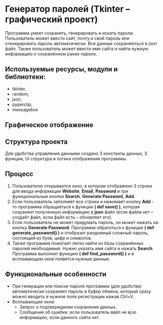 # Генератор паролей  (Tkinter – графический проект)
Программа умеет сохранять, генерировать и искать пароли.
Пользователь может ввести сайт, почту и свой пароль или сгенерировать пароль автоматически.
Все данные сохраняються в json файл. Также пользователь может ввести имя сайта и найти нужную информацию о сохранённом ранее пароле.
## Используемые ресурсы,  модули и библиотеки:  
-	tkinter, 
-	random, 
-	json,
-	pyperclip, 
-	messagebox
## Графическое отображение 
## Структура проекта
Для удобства управления данными создано 3 константы данных, 3 функции, Ui структура и логика отображения программы.
## Процесс 
1.	Пользователю открывается окно, в котором отображено 3 строки для ввода информации **Website**, **Email**, **Password** и три функциональные кнопки **Search**, **Generate Password**, **Add**.
2.	Если пользователь заполняет все строки и нажимает кнопку **Add** - то программа обращаеться к функции **( def  save() )**, которая сохраняет полученную информацию в **json** файл (если файла нет – создаёт файл, если файл есть – обновляет его).
3.	Если пользователь не может придумать пароль, он может нажать на кнопку **Generate Password**. Программа обратиться к функции **( def  generate_password() )**  и отобразит рандомный сложный пароль,  состоящий из букв, цифр и символов.
4.	Также программа помогает легко найти из базы сохранённых паролей необходимый. Нужно указать имя сайта и нажать **Search**. Программа выполнит функцию **( def find_password() )** и в всплывающем окне появятся нужные данные.
## Функциональные особенности
+ При генерации или поиске пароля программа (для удобства) автоматически сохраняет пароль в буфер обмена, который сразу можно вводить в нужное поле регистрации нажав Ctrl+V.
+ Всплывающие окна: 
  - Запрос о подтверждении сохранения данных.
  - Сообщение об ошибке: если пользователь ввёл не всю информацию, если данного сайта нет.




